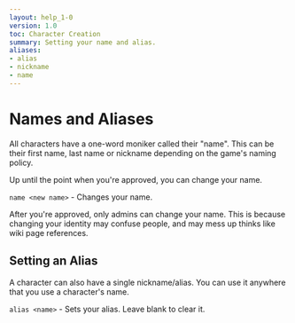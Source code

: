 ```yaml
---
layout: help_1-0
version: 1.0
toc: Character Creation
summary: Setting your name and alias.
aliases:
- alias
- nickname
- name
---
```


# Names and Aliases

All characters have a one-word moniker called their "name".  This can be their first name, last name or nickname depending on the game's naming policy.

Up until the point when you're approved, you can change your name.

`name <new name>` - Changes your name.

After you're approved, only admins can change your name.  This is because changing your identity may confuse people, and may mess up thinks like wiki page references.

## Setting an Alias

A character can also have a single nickname/alias.  You can use it anywhere that you use a character's name.

`alias <name>` - Sets your alias.  Leave blank to clear it.